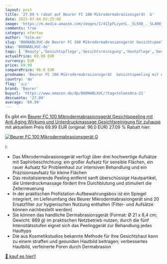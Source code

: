 ```yaml
---
layout: post
title: '27.09 % rabat auf Beurer FC 100 Mikrodermabrasionsgerät  G'
date: 2021-07-04 03:25:08
image: 'https://m.media-amazon.com/images/I/41lpFLzyetL._SL500_._SL400_.jpg'
comments: true
category: ofertas
author: 'tole.es'
slug: 'B00NABLXUC-de Beurer FC 100 Mikrodermabrasionsgerät Gesichtspeeling mit...'
sku: 'B00NABLXUC-de'
tags: [ 'Beauty','Gesichtspflege','Gesichtsreinigung','Hautpflege','beurer', ]
actualPrice: 69.99 EUR
currency: EUR
price: 69.99
comparePrice: 96.0 EUR
prodname: 'Beurer FC 100 Mikrodermabrasionsgerät  Gesichtspeeling mit Anti Aging Wirkung und Unterdruckmassage  Gesichtsreinigung für zuhause'
country: 'de'
flag: '🇩🇪'
brand: 'Beurer'
buyurl: 'https://www.amazon.de/dp/B00NABLXUC/?tag=tolees0ca-21'
descuento: '27.09'
average: '69.99'
---
```


Es gibt ein [Beurer FC 100 Mikrodermabrasionsgerät  Gesichtspeeling mit Anti Aging Wirkung und Unterdruckmassage  Gesichtsreinigung für zuhause](https://www.amazon.de/dp/B00NABLXUC/?tag=tolees0ca-21) mit aktuellem Preis 69.99 EUR (original: 96.0 EUR) 27.09 % Rabatt hier:

[![Beurer FC 100 Mikrodermabrasionsgerät  G](https://m.media-amazon.com/images/I/41lpFLzyetL._SL500_._SL400_.jpg)](https://www.amazon.de/dp/B00NABLXUC/?tag=tolees0ca-21)

ℹ️:

- Das Mikrodermabrasionsgerät verfügt über drei hochwertige Aufsätze mit Saphirbeschichtung: ein großer Aufsatz für sensible Flächen, ein rauer Aufsatz für Problemhaut zur intensiven Behandlung und ein Präzisionsaufsatz für kleine Flächen
- Das revitalisierende Peeling entfernt sanft überschüssige Hautpartikel, die Unterdruckmassage fördert Ihre Durchblutung und stimuliert die Zellerneuerung
- In der praktischen Profistation-Aufbewahrungsbox ist ein Spiegel integriert, im Lieferumfang des Beurer Mikrodermabrasiongerät sind 20 Ersatzfilter zur hygienischen Nutzung enthalten (Filter- und Aufsätze können nachbestellt werden)
- Sie können das handliche Dermabrasionsgerät (Format: Ø 21 x 8,4 cm; Gewicht: 869 g) im praktischen Netzbetrieb nutzen, durch die fünf Intensitätsstufen eignet sich das Peelinggerät zur Behandlung jedes Hauttyps
- Die aus Kosmetikstudios bekannte Methode für Ihre Gesichtshaut kann zu einem straffen und gesunden Hautbild beitragen; verbessertes Hautbild, verfeinerte Poren durch Dermabrasion

[🛒 kauf es hier!!](https://www.amazon.de/dp/B00NABLXUC/?tag=tolees0ca-21)
